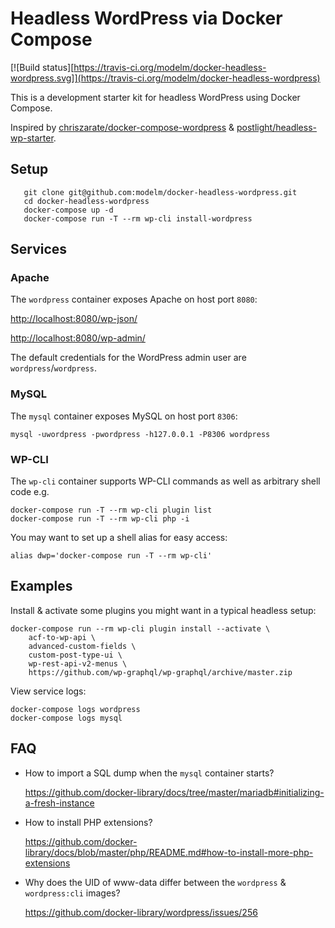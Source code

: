 # Headless WordPress via Docker Compose

[![Build status][https://travis-ci.org/modelm/docker-headless-wordpress.svg]](https://travis-ci.org/modelm/docker-headless-wordpress)

This is a development starter kit for headless WordPress using Docker Compose.

Inspired by [chriszarate/docker-compose-wordpress](https://github.com/chriszarate/docker-compose-wordpress) & [postlight/headless-wp-starter](https://github.com/postlight/headless-wp-starter).

## Setup

       git clone git@github.com:modelm/docker-headless-wordpress.git
       cd docker-headless-wordpress
       docker-compose up -d
       docker-compose run -T --rm wp-cli install-wordpress

## Services

### Apache

The `wordpress` container exposes Apache on host port `8080`:

[http://localhost:8080/wp-json/](http://localhost:8080/wp-json/)

[http://localhost:8080/wp-admin/](http://localhost:8080/wp-admin/)

The default credentials for the WordPress admin user are `wordpress`/`wordpress`.

### MySQL

The `mysql` container exposes MySQL on host port `8306`:

    mysql -uwordpress -pwordpress -h127.0.0.1 -P8306 wordpress

### WP-CLI

The `wp-cli` container supports WP-CLI commands as well as arbitrary shell code e.g.

    docker-compose run -T --rm wp-cli plugin list
    docker-compose run -T --rm wp-cli php -i

You may want to set up a shell alias for easy access:

    alias dwp='docker-compose run -T --rm wp-cli'

## Examples

Install & activate some plugins you might want in a typical headless setup:

    docker-compose run --rm wp-cli plugin install --activate \
        acf-to-wp-api \
        advanced-custom-fields \
        custom-post-type-ui \
        wp-rest-api-v2-menus \
        https://github.com/wp-graphql/wp-graphql/archive/master.zip

View service logs:

    docker-compose logs wordpress
    docker-compose logs mysql

## FAQ

* How to import a SQL dump when the `mysql` container starts?

    https://github.com/docker-library/docs/tree/master/mariadb#initializing-a-fresh-instance

* How to install PHP extensions?

    https://github.com/docker-library/docs/blob/master/php/README.md#how-to-install-more-php-extensions

* Why does the UID of www-data differ between the `wordpress` & `wordpress:cli` images?

    https://github.com/docker-library/wordpress/issues/256
